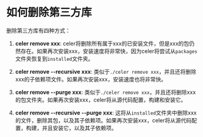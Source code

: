 # 如何删除第三方库

删除第三方库有四种方式：

1. **celer remove xxx**: celer将删除所有属于xxx的已安装文件，但是xxx的包仍然存在。如果再次安装xxx，安装速度将非常快，因为celer将尝试从`packages`文件夹恢复到`installed`文件夹。

2. **celer remove --recursive xxx**: 类似于`./celer remove xxx`，并且还将删除xxx的子依赖项文件。如果再次安装xxx，安装速度也将非常快。
3. **celer remove --purge xxx**: 类似于`./celer remove xxx`，并且还将删除xxx的包文件夹。如果再次安装xxx，celer将从源代码配置，构建和安装它。
4. **celer remove --recursive --purge xxx**: 这将从`installed`文件夹中删除xxx的文件，删除其包，以及其子依赖项。如果再次安装xxx，celer将从源代码配置，构建，并且安装它，以及其子依赖项。